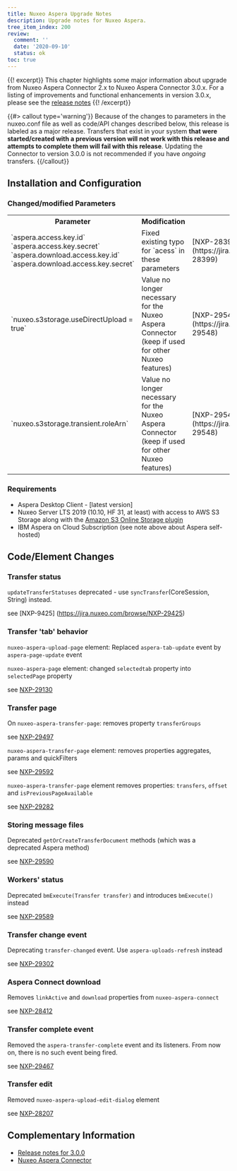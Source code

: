 ```yaml
---
title: Nuxeo Aspera Upgrade Notes
description: Upgrade notes for Nuxeo Aspera.
tree_item_index: 200
review:
  comment: ''
  date: '2020-09-10'
  status: ok
toc: true
---
```



{{! excerpt}}
This chapter highlights some major information about upgrade from Nuxeo Aspera Connector 2.x to Nuxeo Aspera Connector 3.0.x.
For a listing of improvements and functional enhancements in version 3.0.x, please see the [release notes]() {{! /excerpt}}

{{#> callout type='warning'}}
Because of the changes to parameters in the nuxeo.conf file as well as code/API changes described below, this release is labeled as a major release.  Transfers that exist in your system **that were started/created with a previous version will not work with this release and attempts to complete them will fail with this release**. Updating the Connector to version 3.0.0 is not recommended if you have _ongoing_ transfers.
{{/callout}}

## Installation and Configuration

### Changed/modified Parameters

<div class="table-scroll">
<table class="hover">
<tbody>
<tr>
<th colspan="1">Parameter</th>
<th colspan="1">Modification</th>
<th colspan="1">Reference</th>
</tr>
<tr>
<td colspan="1">`aspera.access.key.id`
`aspera.access.key.secret`
`aspera.download.access.key.id`
`aspera.download.access.key.secret`</td>
<td colspan="1">Fixed existing typo for `acess` in these parameters</td>
<td colspan="1">[NXP-28399](https://jira.nuxeo.com/browse/NXP-28399)</td>
</tr>
<tr>
<td colspan="1">`nuxeo.s3storage.useDirectUpload = true`</td>
<td colspan="1">Value no longer necessary for the Nuxeo Aspera Connector (keep if used for other Nuxeo features) </td>
<td colspan="1">[NXP-29548](https://jira.nuxeo.com/browse/NXP-29548)</td>
</tr>
<td colspan="1">`nuxeo.s3storage.transient.roleArn`</td>
<td colspan="1">Value no longer necessary for the Nuxeo Aspera Connector (keep if used for other Nuxeo features)</td>
<td colspan="1">[NXP-29548](https://jira.nuxeo.com/browse/NXP-29548)</td>
</tr>
</tbody>
</table>
</div>

### Requirements
- Aspera Desktop Client - [latest version]
- Nuxeo Server LTS 2019 (10.10, HF 31, at least) with access to AWS S3 Storage along with the [Amazon S3 Online Storage plugin](https://connect.nuxeo.com/nuxeo/site/marketplace/package/amazon-s3-online-storage?version=1.9.12)
- IBM Aspera on Cloud Subscription (see note above about Aspera self-hosted)


## Code/Element Changes

### Transfer status
`updateTransferStatuses` deprecated - use `syncTransfer`(CoreSession, String) instead. 

see [NXP-9425] (https://jira.nuxeo.com/browse/NXP-29425)

### Transfer 'tab' behavior
`nuxeo-aspera-upload-page` element: Replaced `aspera-tab-update` event by `aspera-page-update` event

`nuxeo-aspera-page` element: changed `selectedtab` property into `selectedPage` property

see [NXP-29130](https://jira.nuxeo.com/browse/nxp-29130)

### Transfer page
On `nuxeo-aspera-transfer-page`: removes property `transferGroups`

see [NXP-29497](https://jira.nuxeo.com/browse/nxp-29497)

`nuxeo-aspera-transfer-page` element: removes properties aggregates, params and quickFilters

see [NXP-29592](https://jira.nuxeo.com/browse/nxp-29592)

`nuxeo-aspera-transfer-page` element removes properties: `transfers`, `offset` and `isPreviousPageAvailable`

see [NXP-29282](https://jira.nuxeo.com/browse/nxp-29282)


### Storing message files
Deprecated `getOrCreateTransferDocument` methods (which was a deprecated Aspera method)

see [NXP-29590](https://jira.nuxeo.com/browse/NXP-29590)

### Workers' status
Deprecated `bmExecute(Transfer transfer)` and introduces `bmExecute()` instead

see [NXP-29589](https://jira.nuxeo.com/browse/NXP-29589)

### Transfer change event
Deprecating `transfer-changed` event. Use `aspera-uploads-refresh` instead

see [NXP-29302](https://jira.nuxeo.com/browse/nxp-29302)

### Aspera Connect download
Removes `linkActive` and `download` properties from `nuxeo-aspera-connect`

see [NXP-28412](https://jira.nuxeo.com/browse/NXP-28412)

### Transfer complete event
Removed the `aspera-transfer-complete` event and its listeners. From now on, there is no such event being fired.

see [NXP-29467](https://jira.nuxeo.com/browse/nxp-29467)

### Transfer edit
Removed `nuxeo-aspera-upload-edit-dialog` element

see [NXP-28207](https://jira.nuxeo.com/browse/nxp-28207)[](https://youtu.be/k3pltmw6cmI)


## Complementary Information

- [Release notes for 3.0.0](https://doc.nuxeo.com/nxdoc/nuxeo-aspera-connector/nuxeo-aspera-release-notes/)
- [Nuxeo Aspera Connector](https://doc.nuxeo.com/nxdoc/nuxeo-aspera-connector/)